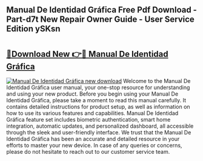 ## Manual De Identidad Gráfica Free Pdf Download - Part-d7t New Repair Owner Guide - User Service Edition ySKsn

# <h2><a href="http://bc369.oget.top/?id=Manual+De+Identidad+Gr%c3%a1fica">🔗Download New 👉🔴 Manual De Identidad Gráfica</a></h2>

[![Manual De Identidad Gráfica new download](https://i.imgur.com/5g1atiW.png)](http://bc369.oget.top/?id=Manual+De+Identidad+Gr%c3%a1fica)
Welcome to the Manual De Identidad Gráfica user manual, your one-stop resource for understanding and using your new product. Before you begin using your Manual De Identidad Gráfica, please take a moment to read this manual carefully. It contains detailed instructions for product setup, as well as information on how to use its various features and capabilities. Manual De Identidad Gráfica feature set includes biometric authentication, smart home integration, automatic updates, and personalized dashboard, all accessible through the sleek and user-friendly interface. We trust that the Manual De Identidad Gráfica has been an accurate and detailed resource in your efforts to master your new device. In case of any queries or concerns, please do not hesitate to reach out to our customer service team.
